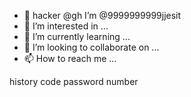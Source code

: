 - 👋 hacker @gh I’m @9999999999jjesit
- 👀 I’m interested in ...
- 🌱 I’m currently learning ...
- 💞️ I’m looking to collaborate on ...
- 📫 How to reach me ...

<!---
9999999999jjesit/9999999999jjesit is a ✨ special ✨ repository because its `README.md` (this file) appears on your GitHub profile.
You can click the Preview link to take a look at your changes.
--->
history
code
password
number
